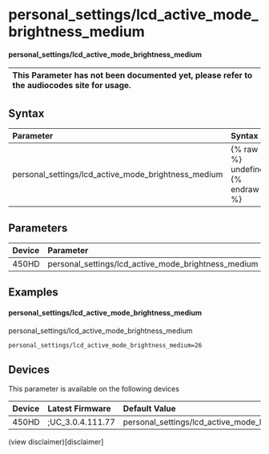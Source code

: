 ﻿---
description: personal_settings/lcd_active_mode_brightness_medium
search:
    keywords: ['personal_settings','lcd_active_mode_brightness_medium']
---

# personal_settings/lcd_active_mode_brightness_medium

#### personal_settings/lcd_active_mode_brightness_medium


| This Parameter has not been documented yet, please refer to the audiocodes site for usage.  |
| :--- |

## Syntax
| Parameter | Syntax |
| :--- | :--- |
|personal_settings/lcd_active_mode_brightness_medium | {% raw %} undefined {% endraw %} |

## Parameters
|Device|Parameter|value|Description|
|:---|:---|:---|:---|
| 450HD | personal_settings/lcd_active_mode_brightness_medium |  |  |

## Examples
#### personal_settings/lcd_active_mode_brightness_medium

personal_settings/lcd_active_mode_brightness_medium

```
personal_settings/lcd_active_mode_brightness_medium=26
```

## Devices
This parameter is available on the following devices

| Device | Latest Firmware | Default Value |
|:---|:---|:---|
| 450HD | ;UC_3.0.4.111.77 | personal_settings/lcd_active_mode_brightness_medium=26 

(view disclaimer)[disclaimer]
